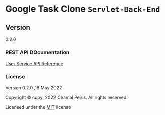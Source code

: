 # Google Task Clone `Servlet-Back-End`

## Version
0.2.0
### REST API DOcumentation
[User Service API Reference](https://web.postman.co/documentation/20424875-ffed4c9c-253a-4bcd-a2cf-9973e0b5bb16/publish?workspaceId=0444483a-d2de-4b5f-905c-01480a384096#styling)

### License

Version 0.2.0 ,18 May 2022

Copyright © copy; 2022 Chamal Peiris. All rights reserved.

Licensed under the [MIT](LICENSE) license
